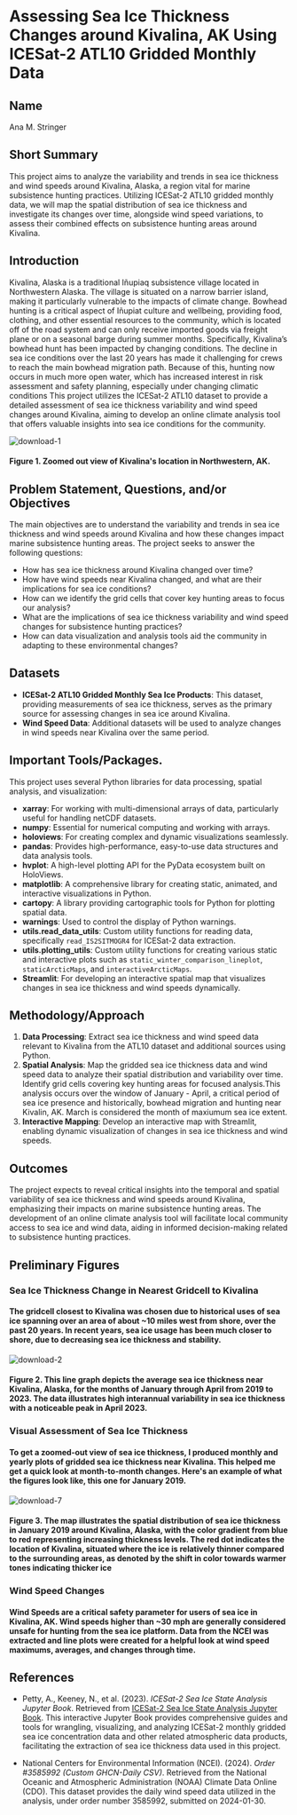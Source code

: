 # Assessing Sea Ice Thickness Changes around Kivalina, AK Using ICESat-2 ATL10 Gridded Monthly Data

## Name
Ana M. Stringer

## Short Summary
This project aims to analyze the variability and trends in sea ice thickness and wind speeds around Kivalina, Alaska, a region vital for marine subsistence hunting practices. Utilizing ICESat-2 ATL10 gridded monthly data, we will map the spatial distribution of sea ice thickness and investigate its changes over time, alongside wind speed variations, to assess their combined effects on subsistence hunting areas around Kivalina.

## Introduction
Kivalina, Alaska is a traditional Iñupiaq subsistence village located in Northwestern Alaska. The village is situated on a narrow barrier island, making it particularly vulnerable to the impacts of climate change. Bowhead hunting is a critical aspect of Iñupiat culture and wellbeing, providing food, clothing, and other essential resources to the community, which is located off of the road system and can only receive imported goods via freight plane or on a seasonal barge during summer months. Specifically, Kivalina’s bowhead hunt has been impacted by changing conditions. The decline in sea ice conditions over the last 20 years has made it challenging for crews to reach the main bowhead migration path. Because of this,  hunting now occurs in much more open water, which has increased interest in risk assessment and safety planning, especially under changing climatic conditions This project utilizes the ICESat-2 ATL10 dataset to provide a detailed assessment of sea ice thickness variability and wind speed changes around Kivalina, aiming to develop an online climate analysis tool that offers valuable insights into sea ice conditions for the community.

![download-1](https://github.com/UW-GDA/kvlclimate/assets/153063310/315cd19a-25f3-42bc-b775-98997a619629)
#### Figure 1. Zoomed out view of Kivalina's location in Northwestern, AK. 

## Problem Statement, Questions, and/or Objectives
The main objectives are to understand the variability and trends in sea ice thickness and wind speeds around Kivalina and how these changes impact marine subsistence hunting areas. The project seeks to answer the following questions:
- How has sea ice thickness around Kivalina changed over time?
- How have wind speeds near Kivalina changed, and what are their implications for sea ice conditions?
- How can we identify the grid cells that cover key hunting areas to focus our analysis?
- What are the implications of sea ice thickness variability and wind speed changes for subsistence hunting practices?
- How can data visualization and analysis tools aid the community in adapting to these environmental changes?

## Datasets
- **ICESat-2 ATL10 Gridded Monthly Sea Ice Products**: This dataset, providing measurements of sea ice thickness, serves as the primary source for assessing changes in sea ice around Kivalina.
- **Wind Speed Data**: Additional datasets will be used to analyze changes in wind speeds near Kivalina over the same period.

## Important Tools/Packages.
This project uses several Python libraries for data processing, spatial analysis, and visualization:
- **xarray**: For working with multi-dimensional arrays of data, particularly useful for handling netCDF datasets.
- **numpy**: Essential for numerical computing and working with arrays.
- **holoviews**: For creating complex and dynamic visualizations seamlessly.
- **pandas**: Provides high-performance, easy-to-use data structures and data analysis tools.
- **hvplot**: A high-level plotting API for the PyData ecosystem built on HoloViews.
- **matplotlib**: A comprehensive library for creating static, animated, and interactive visualizations in Python.
- **cartopy**: A library providing cartographic tools for Python for plotting spatial data.
- **warnings**: Used to control the display of Python warnings.
- **utils.read_data_utils**: Custom utility functions for reading data, specifically `read_IS2SITMOGR4` for ICESat-2 data extraction.
- **utils.plotting_utils**: Custom utility functions for creating various static and interactive plots such as `static_winter_comparison_lineplot`, `staticArcticMaps`, and `interactiveArcticMaps`.
- **Streamlit**: For developing an interactive spatial map that visualizes changes in sea ice thickness and wind speeds dynamically.

## Methodology/Approach
1. **Data Processing**: Extract sea ice thickness and wind speed data relevant to Kivalina from the ATL10 dataset and additional sources using Python.
2. **Spatial Analysis**: Map the gridded sea ice thickness data and wind speed data to analyze their spatial distribution and variability over time. Identify grid cells covering key hunting areas for focused analysis.This analysis occurs over the window of January - April, a critical period of sea ice presence and historically, bowhead migration and hunting near Kivalin, AK. March is considered the month of maxiumum sea ice extent. 
3. **Interactive Mapping**: Develop an interactive map with Streamlit, enabling dynamic visualization of changes in sea ice thickness and wind speeds.

## Outcomes
The project expects to reveal critical insights into the temporal and spatial variability of sea ice thickness and wind speeds around Kivalina, emphasizing their impacts on marine subsistence hunting areas. The development of an online climate analysis tool will facilitate local community access to sea ice and wind data, aiding in informed decision-making related to subsistence hunting practices.

## Preliminary Figures 
### Sea Ice Thickness Change in Nearest Gridcell to Kivalina
#### The gridcell closest to Kivalina was chosen due to historical uses of sea ice spanning over an area of about ~10 miles west from shore, over the past 20 years. In recent years, sea ice usage has been much closer to shore, due to decreasing sea ice thickness and stability. 
![download-2](https://github.com/UW-GDA/kvlclimate/assets/153063310/772dc5fd-f7a0-4908-9376-23a5a0d31659)
#### Figure 2. This line graph depicts the average sea ice thickness near Kivalina, Alaska, for the months of January through April from 2019 to 2023. The data illustrates high interannual variability in sea ice thickness with a noticeable peak in April 2023. 

### Visual Assessment of Sea Ice Thickness 
#### To get a zoomed-out view of sea ice thickness, I produced monthly and yearly plots of gridded sea ice thickness near Kivalina. This helped me get a quick look at month-to-month changes. Here's an example of what the figures look like, this one for January 2019. 
![download-7](https://github.com/UW-GDA/kvlclimate/assets/153063310/71ebd760-bfd4-460e-bab2-e86db3351d57)
#### Figure 3. The map illustrates the spatial distribution of sea ice thickness in January 2019 around Kivalina, Alaska, with the color gradient from blue to red representing increasing thickness levels. The red dot indicates the location of Kivalina, situated where the ice is relatively thinner compared to the surrounding areas, as denoted by the shift in color towards warmer tones indicating thicker ice 

### Wind Speed Changes 
#### Wind Speeds are a critical safety parameter for users of sea ice in Kivalina, AK. Wind speeds higher than ~30 mph are generally considered unsafe for hunting from the sea ice platform. Data from the NCEI was extracted and line plots were created for a helpful look at wind speed maximums, averages, and changes through time. 

## References

- Petty, A., Keeney, N., et al. (2023). *ICESat-2 Sea Ice State Analysis Jupyter Book*. Retrieved from [ICESat-2 Sea Ice State Analysis Jupyter Book](http://www.icesat-2-sea-ice-state.info). This interactive Jupyter Book provides comprehensive guides and tools for wrangling, visualizing, and analyzing ICESat-2 monthly gridded sea ice concentration data and other related atmospheric data products, facilitating the extraction of sea ice thickness data used in this project.

- National Centers for Environmental Information (NCEI). (2024). *Order #3585992 (Custom GHCN-Daily CSV)*. Retrieved from the National Oceanic and Atmospheric Administration (NOAA) Climate Data Online (CDO). This dataset provides the daily wind speed data utilized in the analysis, under order number 3585992, submitted on 2024-01-30.


